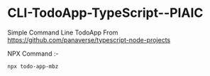 # CLI-TodoApp-TypeScript--PIAIC
Simple Command Line TodoApp
From https://github.com/panaverse/typescript-node-projects


NPX Command :-
```sh
npx todo-app-mbz
```

